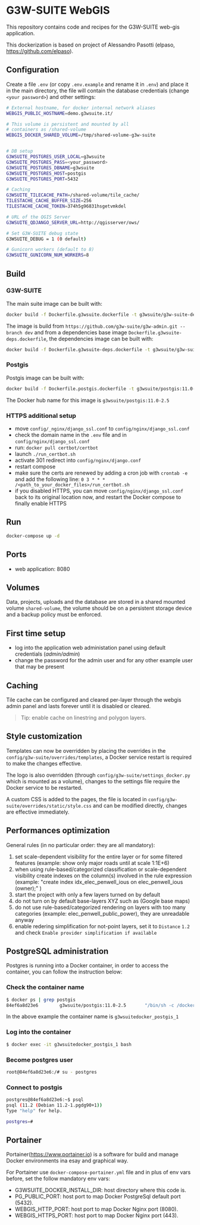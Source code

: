 # G3W-SUITE WebGIS

This repository contains code and recipes for the G3W-SUITE
web-gis application.

This dockerization is based on project of Alessandro Pasotti (elpaso, https://github.com/elpaso).

## Configuration

Create a file `.env` (or copy `.env.example` and rename it in `.env`) and place it in the main directory, the file
will contain the database credentials (change `<your password>`) and other settings:

```bash
# External hostname, for docker internal network aliases
WEBGIS_PUBLIC_HOSTNAME=demo.g3wsuite.it/

# This volume is persistent and mounted by all
# containers as /shared-volume
WEBGIS_DOCKER_SHARED_VOLUME=/tmp/shared-volume-g3w-suite


# DB setup
G3WSUITE_POSTGRES_USER_LOCAL=g3wsuite
G3WSUITE_POSTGRES_PASS=<your_password>
G3WSUITE_POSTGRES_DBNAME=g3wsuite
G3WSUITE_POSTGRES_HOST=postgis
G3WSUITE_POSTGRES_PORT=5432

# Caching
G3WSUITE_TILECACHE_PATH=/shared-volume/tile_cache/
TILESTACHE_CACHE_BUFFER_SIZE=256
TILESTACHE_CACHE_TOKEN=374h5g96831hsgetvmkdel

# URL of the QGIS Server
G3WSUITE_QDJANGO_SERVER_URL=http://qgisserver/ows/

# Set G3W-SUITE debug state
G3WSUITE_DEBUG = 1 (0 default)

# Gunicorn workers (default to 8)
G3WSUITE_GUNICORN_NUM_WORKERS=8

```

## Build

### G3W-SUITE

The main suite image can be built with:

```bash
docker build -f Dockerfile.g3wsuite.dockerfile -t g3wsuite/g3w-suite-dev:latest --no-cache .
```

The image is build from `https://github.com/g3w-suite/g3w-admin.git --branch dev` and from a dependencies base image `Dockerfile.g3wsuite-deps.dockerfile`, the dependencies image can be built with:

```bash
docker build -f Dockerfile.g3wsuite-deps.dockerfile -t g3wsuite/g3w-suite-deps:latest --no-cache .
```

### Postgis

Postgis image can be built with:

```bash
docker build -f Dockerfile.postgis.dockerfile -t g3wsuite/postgis:11.0-2.5 .
```

The Docker hub name for this image is `g3wsuite/postgis:11.0-2.5`

### HTTPS additional setup

- move `config/_nginx/django_ssl.conf` to `config/nginx/django_ssl.conf`
- check the domain name in the `.env` file and in `config/nginx/django_ssl.conf`
- run: `docker pull certbot/certbot`
- launch `./run_certbot.sh`
- activate 301 redirect into `config/nginx/django.conf`
- restart compose
- make sure the certs are renewed by adding a cron job with `crontab -e` and add the following line:
  `0 3 * * * /<path_to_your_docker_files>/run_certbot.sh`
- if you disabled HTTPS, you can move `config/nginx/django_ssl.conf` back to its original location now, and restart the Docker compose to finally enable HTTPS


## Run

```bash
docker-compose up -d
```

## Ports

- web application: 8080

## Volumes

Data, projects, uploads and the database are stored in a shared mounted volume `shared-volume`, the volume should be on a persistent storage device and a backup
policy must be enforced.

## First time setup

- log into the application web administation panel using default credentials (_admin/admin_)
- change the password for the admin user and for any other example user that may be present

## Caching

Tile cache can be configured and cleared per-layer through the webgis admin panel and lasts forever until it is disabled or cleared.

> Tip: enable cache on linestring and polygon layers.

## Style customization

Templates can now be overridden by placing the overrides in the `config/g3w-suite/overrides/templates`, a Docker service restart is required to make the changes effective.

The logo is also overridden (through `config/g3w-suite/settings_docker.py` which is mounted as a volume), changes to the settings file require the Docker service to be restarted.

A custom CSS is added to the pages, the file is located in `config/g3w-suite/overrides/static/style.css` and can be modified directly, changes are effective immediately.

## Performances optimization

General rules (in no particular order: they are all mandatory):

1. set scale-dependent visibility for the entire layer or for some filtered features (example: show only major roads until at scale 1:1E+6)
2. when using rule-based/categorized classification or scale-dependent visibility create indexes on the column(s) involved in the rule expression (example: "create index idx_elec_penwell_ious on elec_penwell_ious (owner);" )
3. start the project with only a few layers turned on by default
4. do not turn on by default base-layers XYZ such as (Google base maps)
5. do not use rule-based/categorized rendering on layers with too many categories (example: elec_penwell_public_power), they are unreadable anyway
6. enable redering simplification for not-point layers, set it to `Distance` `1.2` and check `Enable provider simplification if available`

## PostgreSQL administration

Postgres is running into a Docker container, in order to access the container, you can follow the instruction below:

### Check the container name

```bash
$ docker ps | grep postgis
84ef6a8d23e6        g3wsuite/postgis:11.0-2.5       "/bin/sh -c /docker-…"   2 days ago          Up 2 days           0.0.0.0:5438->5432/tcp           g3wsuitedocker_postgis_1
```

In the above example the container name is `g3wsuitedocker_postgis_1`

### Log into the container

```bash
$ docker exec -it g3wsuitedocker_postgis_1 bash
```

### Become postgres user

```bash
root@84ef6a8d23e6:/# su - postgres
```

### Connect to postgis

```bash
postgres@84ef6a8d23e6:~$ psql
psql (11.2 (Debian 11.2-1.pgdg90+1))
Type "help" for help.

postgres=#
```

## Portainer
Portainer(https://www.portainer.io) is a software for build and manage Docker environments ina esay and graphical way.

For Portainer use `docker-compose-portainer.yml` file and in plus of env vars before, set the follow mandatory env vars:

* G3WSUITE_DOCKER_INSTALL_DIR: host directory where this code is.
* PG_PUBLIC_PORT: host port to map Docker PostgreSql default port (5432).
* WEBGIS_HTTP_PORT: host port to map Docker Nginx port (8080).
* WEBGIS_HTTPS_PORT: host port to map Docker Nginx port (443).

